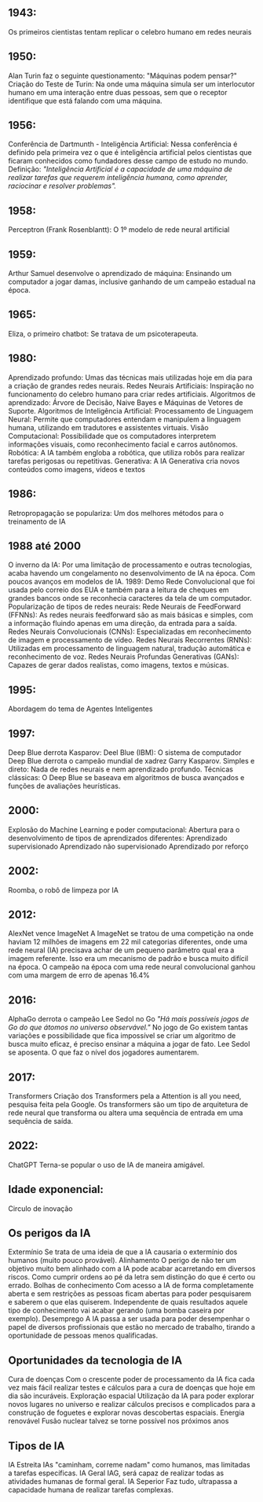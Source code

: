 ## 1943:
Os primeiros cientistas tentam replicar o celebro humano em redes neurais

## 1950:
Alan Turin faz o seguinte questionamento:
	"Máquinas podem pensar?"
Criação do Teste de Turin: 
	Na onde uma máquina simula ser um interlocutor humano em uma interação entre duas pessoas, sem que o receptor identifique que está falando com uma máquina.

## 1956:
Conferência de Dartmunth - Inteligência Artificial:
	Nessa conferência é definido pela primeira vez o que é inteligência artificial pelos cientistas que ficaram conhecidos como fundadores desse campo de estudo no mundo.
	Definição: *"Inteligência Artificial é a capacidade de uma máquina de realizar tarefas que requerem inteligência humana, como aprender, raciocinar e resolver problemas".*

## 1958:
Perceptron (Frank Rosenblantt):
	O 1º modelo de rede neural artificial

## 1959:
Arthur Samuel desenvolve o aprendizado de máquina:
	Ensinando um computador a jogar damas, inclusive ganhando de um campeão estadual na época.

## 1965:
Eliza, o primeiro chatbot:
	Se tratava de um psicoterapeuta.

## 1980:
Aprendizado profundo:
	Umas das técnicas mais utilizadas hoje em dia para a criação de grandes redes neurais.
	Redes Neurais Artificiais:
		Inspiração no funcionamento do celebro humano para criar redes artificiais.
	Algoritmos de aprendizado:
		Árvore de Decisão, Naive Bayes e Máquinas de Vetores de Suporte.
Algoritmos de Inteligência Artificial:
	Processamento de Linguagem Neural:
		Permite que computadores entendam e manipulem a linguagem humana, utilizando em tradutores e assistentes virtuais.
	Visão Computacional:
		Possibilidade que os computadores interpretem informações visuais, como reconhecimento facial e carros autônomos.
	Robótica:
		A IA também engloba a robótica, que utiliza robôs para realizar tarefas perigosas ou repetitivas.
	Generativa:
		A IA Generativa cria novos conteúdos como imagens, vídeos e textos

## 1986:
Retropropagação se populariza:
	Um dos melhores métodos para o treinamento de IA

## 1988 até 2000
O inverno da IA:
	Por uma limitação de processamento e outras tecnologias, acaba havendo um congelamento no desenvolvimento de IA na época. Com poucos avanços em modelos de IA.
1989:
	Demo Rede Convolucional que foi usada pelo correio dos EUA e também para a leitura de cheques em grandes bancos onde se reconhecia caracteres da tela de um computador.
Popularização de tipos de redes neurais:
	Rede Neurais de FeedForward (FFNNs):
		As redes neurais feedforward são as mais básicas e simples, com a informação fluindo apenas em uma direção, da entrada para a saída.
	Redes Neurais Convolucionais (CNNs):
		Especializadas em reconhecimento de imagem e processamento de vídeo.
	Redes Neurais Recorrentes (RNNs):
		Utilizadas em processamento de linguagem natural, tradução automática e reconhecimento de voz.
	Redes Neurais Profundas Generativas (GANs):
		Capazes de gerar dados realistas, como imagens, textos e músicas.

## 1995:
Abordagem do tema de Agentes Inteligentes

## 1997:
Deep Blue derrota Kasparov:
	Deel Blue (IBM): O sistema de computador Deep Blue derrota o campeão mundial de xadrez Garry Kasparov.
	Simples e direto: Nada de redes neurais e nem aprendizado profundo.
	Técnicas clássicas: O Deep Blue se baseava em algoritmos de busca avançados e funções de avaliações heurísticas.

## 2000:
Explosão do Machine Learning e poder computacional:
	Abertura para o desenvolvimento de tipos de aprendizados diferentes:
		Aprendizado supervisionado
		Aprendizado não supervisionado
		Aprendizado por reforço

## 2002:
Roomba, o robô de limpeza por IA

## 2012:
AlexNet vence ImageNet
	A ImageNet se tratou de uma competição na onde haviam 12 milhões de imagens em 22 mil categorias diferentes, onde uma rede neural (IA) precisava achar de um pequeno parâmetro qual era a imagem referente. Isso era um mecanismo de padrão e busca muito difícil na época.
	O campeão na época com uma rede neural convolucional ganhou com uma margem de erro de apenas 16.4%

## 2016:
AlphaGo derrota o campeão Lee Sedol no Go
	*"Há mais possíveis jogos de Go do que átomos no universo observável."* No jogo de Go existem tantas variações e possibilidade que fica impossível se criar um algoritmo de busca muito eficaz, é preciso ensinar a máquina a jogar de fato.
	Lee Sedol se aposenta. O que faz o nível dos jogadores aumentarem.

## 2017:
Transformers
	Criação dos Transformers pela a Attention is all you need, pesquisa feita pela Google. Os transformers são um tipo de arquitetura de rede neural que transforma ou altera uma sequência de entrada em uma sequência de saída.

## 2022:
ChatGPT
	Terna-se popular o uso de IA de maneira amigável.

## Idade exponencial:
Circulo de inovação

## Os perigos da IA
Extermínio
	Se trata de uma ideia de que a IA causaria o extermínio dos humanos (muito pouco provável).
Alinhamento
	O perigo de não ter um objetivo muito bem alinhado com a IA pode acabar acarretando em diversos riscos. Como cumprir ordens ao pé da letra sem distinção do que é certo ou errado.
Bolhas de conhecimento
	Com acesso a IA de forma completamente aberta e sem restrições as pessoas ficam abertas para poder pesquisarem e saberem o que elas quiserem. Independente de quais resultados aquele tipo de conhecimento vai acabar gerando (uma bomba caseira por exemplo).
Desemprego
	A IA passa a ser usada para poder desempenhar o papel de diversos profissionais que estão no mercado de trabalho, tirando a oportunidade de pessoas menos qualificadas.

## Oportunidades da tecnologia de IA
Cura de doenças
	Com o crescente poder de processamento da IA fica cada vez mais fácil realizar testes e cálculos para a cura de doenças que hoje em dia são incuráveis.
Exploração espacial
	Utilização da IA para poder explorar novos lugares no universo e realizar cálculos precisos e complicados para a construção de foguetes e explorar novas descobertas espaciais.
Energia renovável
	Fusão nuclear talvez se torne possível nos próximos anos

## Tipos de IA
IA Estreita
	IAs "caminham, correme nadam" como humanos, mas limitadas a tarefas específicas.
IA Geral
	IAG, será capaz de realizar todas as atividades humanas de formal geral.
IA Seperior
	Faz tudo, ultrapassa a capacidade humana de realizar tarefas complexas.